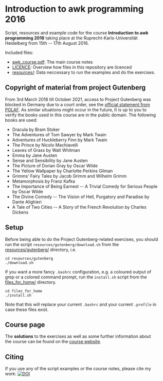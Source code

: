 # Introduction to awk programming 2016
Script, resources and example code for the course
**Introduction to awk programming 2016** taking place at the
Ruprecht-Karls-Universität Heidelberg from 15th -- 17th August 2016.

Included files:
- [awk_course.pdf](awk_course.pdf): The main course notes
- [LICENCE](LICENCE): Overview how files in this repository are licenced
- [resources/](resources/): Data neccessary to run the examples and do the exercises.

## Copyright of material from project Gutenberg
From 3rd March 2018 till October 2021, access to Project Gutenberg was blocked in Germany
due to a court order, see the
[official statement from PGLAF](https://cand.pglaf.org/germany/index.html). 
As similar situations might occur in the future,
It is up to you to verify the books used in this course are in the public domain. The following books are used:
- Dracula by Bram Stoker
- The Adventures of Tom Sawyer by Mark Twain
- Adventures of Huckleberry Finn by Mark Twain
- The Prince by Nicolo Machiavelli
- Leaves of Grass by Walt Whitman
- Emma by Jane Austen
- Sense and Sensibility by Jane Austen
- The Picture of Dorian Gray by Oscar Wilde
- The Yellow Wallpaper by Charlotte Perkins Gilman
- Grimms’ Fairy Tales by Jacob Grimm and Wilhelm Grimm
- Metamorphosis by Franz Kafka
- The Importance of Being Earnest -- A Trivial Comedy for Serious People by Oscar Wilde
- The Divine Comedy -- The Vision of Hell, Purgatory and Paradise by Dante Alighieri
- A Tale of Two Cities -- A Story of the French Revolution by Charles Dickens

## Setup
Before being able to do the Project Gutenberg-related exercises, you should
run the script ``resources/gutenberg/download.sh`` from the
[resources/gutenberg/](resources/gutenberg/) directory, i.e.
```
cd resources/gutenberg
./download.sh
```

If you want a more fancy ``.bashrc`` configuration, e.g. a coloured
output of grep or a colored command prompt, run the ``install.sh``
script from the [files_for_home/](files_for_home/) directory.
```
cd files_for_home
./install.sh
```
Note that this will replace your current ``.bashrc`` and your
current ``.profile`` in case these files exist.

## Course page
The **solutions** to the exercises as well as some further information about the course
can be found on the [course website](http://blog.mfhs.eu/teaching/introduction-to-awk-programming-2016/).

## Citing
If you use any of the script examples or the course notes,
please cite my work:
[![DOI](https://zenodo.org/badge/59674153.svg)](https://zenodo.org/badge/latestdoi/59674153)
